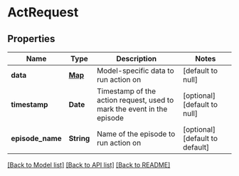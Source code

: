 # ActRequest
## Properties

| Name | Type | Description | Notes |
|------------ | ------------- | ------------- | -------------|
| **data** | [**Map**](AnyType.md) | Model-specific data to run action on | [default to null] |
| **timestamp** | **Date** | Timestamp of the action request, used to mark the event in the episode | [optional] [default to null] |
| **episode\_name** | **String** | Name of the episode to run action on | [optional] [default to default] |

[[Back to Model list]](../README.md#documentation-for-models) [[Back to API list]](../README.md#documentation-for-api-endpoints) [[Back to README]](../README.md)

